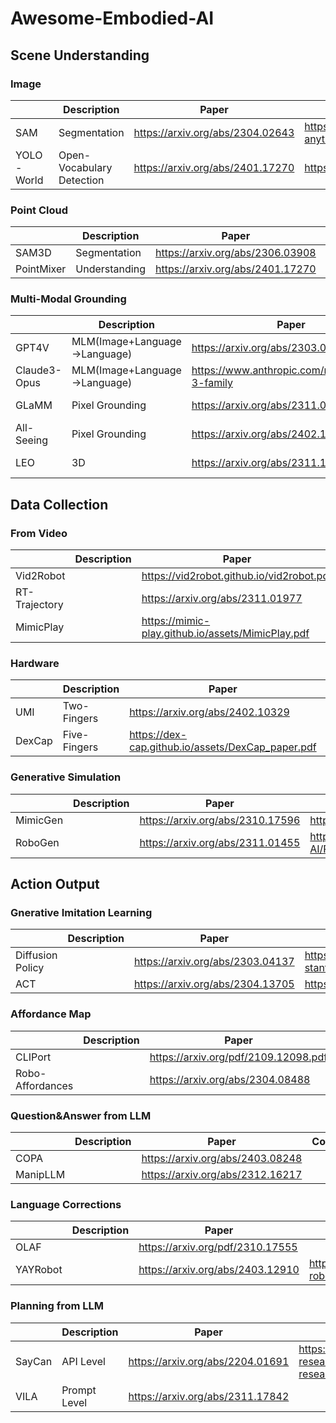 # Awesome-Embodied-AI

## Scene Understanding

### Image

| | Description | Paper | Code |
|------|-------|------|------|
|SAM  | Segmentation | <https://arxiv.org/abs/2304.02643> | <https://github.com/facebookresearch/segment-anything>|
|YOLO-World | Open-Vocabulary Detection | <https://arxiv.org/abs/2401.17270> |<https://github.com/AILab-CVC/YOLO-World>|

### Point Cloud

| | Description | Paper | Code |
|------|-------|------|------|
|SAM3D  | Segmentation | <https://arxiv.org/abs/2306.03908> | <https://github.com/Pointcept/SegmentAnything3D>|
|PointMixer | Understanding | <https://arxiv.org/abs/2401.17270> |<https://github.com/LifeBeyondExpectations/PointMixer>|

### Multi-Modal Grounding

| | Description | Paper | Code |
|------|-------|------|------|
|GPT4V  | MLM(Image+Language->Language) | https://arxiv.org/abs/2303.08774 | |
|Claude3-Opus  | MLM(Image+Language->Language) | https://www.anthropic.com/news/claude-3-family | |
|GLaMM | Pixel Grounding | <https://arxiv.org/abs/2311.03356> |<https://github.com/mbzuai-oryx/groundingLMM> |
|All-Seeing |Pixel Grounding | <https://arxiv.org/abs/2402.19474>| <https://github.com/OpenGVLab/all-seeing>|
|LEO | 3D | <https://arxiv.org/abs/2311.12871> |<https://github.com/embodied-generalist/embodied-generalist> |

## Data Collection

### From Video

| | Description | Paper | Code |
|------|-------|------|------|
|Vid2Robot  |  | <https://vid2robot.github.io/vid2robot.pdf> | |
|RT-Trajectory | | <https://arxiv.org/abs/2311.01977>| |
|MimicPlay||<https://mimic-play.github.io/assets/MimicPlay.pdf>| <https://github.com/j96w/MimicPlay> |

### Hardware

| | Description | Paper | Code |
|------|-------|------|------|
|UMI  | Two-Fingers | <https://arxiv.org/abs/2402.10329> |<https://github.com/real-stanford/universal_manipulation_interface> |
|DexCap | Five-Fingers| <https://dex-cap.github.io/assets/DexCap_paper.pdf>|<https://github.com/j96w/DexCap> |

### Generative Simulation

| | Description | Paper | Code |
|------|-------|------|------|
|MimicGen  |  | <https://arxiv.org/abs/2310.17596> |<https://github.com/NVlabs/mimicgen_environments>|
|RoboGen || <https://arxiv.org/abs/2311.01455> |<https://github.com/Genesis-Embodied-AI/RoboGen> |

## Action Output

### Gnerative Imitation Learning

| | Description | Paper | Code |
|------|-------|------|------|
|Diffusion Policy||<https://arxiv.org/abs/2303.04137>| <https://github.com/real-stanford/diffusion_policy>|
|ACT||<https://arxiv.org/abs/2304.13705> | <https://github.com/tonyzhaozh/act> |

### Affordance Map

| | Description | Paper | Code |
|------|-------|------|------|
|CLIPort||<https://arxiv.org/pdf/2109.12098.pdf>|<https://github.com/cliport/cliport>|
|Robo-Affordances||<https://arxiv.org/abs/2304.08488>|<https://github.com/shikharbahl/vrb>|

### Question&Answer from LLM

| | Description | Paper | Code |
|------|-------|------|------|
|COPA| |<https://arxiv.org/abs/2403.08248>||
|ManipLLM| |<https://arxiv.org/abs/2312.16217>||

### Language Corrections
| | Description | Paper | Code |
|------|-------|------|------|
|OLAF| |<https://arxiv.org/pdf/2310.17555>||
|YAYRobot| |<https://arxiv.org/abs/2403.12910>|https://github.com/yay-robot/yay_robot|

### Planning from LLM

| | Description | Paper | Code |
|------|-------|------|------|
|SayCan| API Level|<https://arxiv.org/abs/2204.01691>|<https://github.com/google-research/google-research/tree/master/saycan> |
|VILA| Prompt Level|<https://arxiv.org/abs/2311.17842>| |

